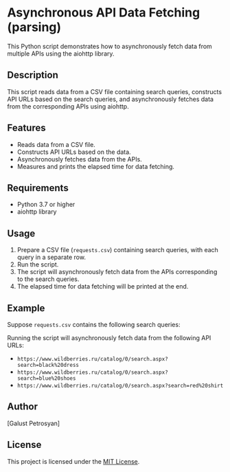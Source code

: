 # Asynchronous API Data Fetching (parsing)

This Python script demonstrates how to asynchronously fetch data from multiple APIs using the aiohttp library.

## Description

This script reads data from a CSV file containing search queries, constructs API URLs based on the search queries, and asynchronously fetches data from the corresponding APIs using aiohttp.

## Features

- Reads data from a CSV file.
- Constructs API URLs based on the data.
- Asynchronously fetches data from the APIs.
- Measures and prints the elapsed time for data fetching.

## Requirements

- Python 3.7 or higher
- aiohttp library

## Usage

1. Prepare a CSV file (`requests.csv`) containing search queries, with each query in a separate row.
2. Run the script.
3. The script will asynchronously fetch data from the APIs corresponding to the search queries.
4. The elapsed time for data fetching will be printed at the end.

## Example

Suppose `requests.csv` contains the following search queries:


Running the script will asynchronously fetch data from the following API URLs:

- `https://www.wildberries.ru/catalog/0/search.aspx?search=black%20dress`
- `https://www.wildberries.ru/catalog/0/search.aspx?search=blue%20shoes`
- `https://www.wildberries.ru/catalog/0/search.aspx?search=red%20shirt`

## Author

[Galust Petrosyan]

## License

This project is licensed under the [MIT License](LICENSE).

